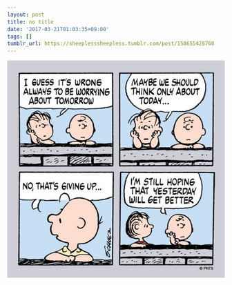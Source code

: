 ```yaml
---
layout: post
title: no title
date: '2017-03-21T01:03:35+09:00'
tags: []
tumblr_url: https://sheeplesssheepless.tumblr.com/post/158655428768
---
```

 ![](/tumblr_files/tumblr_on5fdz5UK81rn1r7vo1_640.jpg)  
